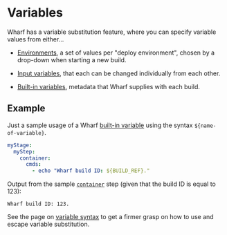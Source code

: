 # Variables

Wharf has a variable substitution feature, where you can specify variable values
from either...

- [Environments](/usage-wharfyml/environments.md), a set of values per
  "deploy environment", chosen by a drop-down when starting a new build.

- [Input variables](/usage-wharfyml/variables/input-variables.md), that each can be
  changed individually from each other.

- [Built-in variables](/usage-wharfyml/variables/built-in-variables.md), metadata that
  Wharf supplies with each build.

## Example

<!-- panels:start -->

<!-- div:left-panel -->

Just a sample usage of a Wharf [built-in variable](/usage-wharfyml/variables/built-in-variables.md)
using the syntax `${name-of-variable}`.

```yaml
myStage:
  myStep:
    container:
      cmds:
        - echo "Wharf build ID: ${BUILD_REF}."
```

<!-- div:right-panel -->

Output from the sample [`container`](/usage-wharfyml/step-types/container.md) step
(given that the build ID is equal to 123):

```
Wharf build ID: 123.
```

<!-- panels:end -->

See the page on [variable syntax](/usage-wharfyml/variables/syntax.md) to get a firmer
grasp on how to use and escape variable substitution.
